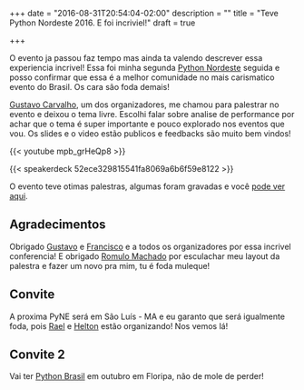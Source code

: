 +++
date = "2016-08-31T20:54:04-02:00"
description = ""
title = "Teve Python Nordeste 2016. E foi incriviel!"
draft = true

+++

O evento ja passou faz tempo mas ainda ta valendo descrever essa experiencia
incrivel!  Essa foi minha segunda [Python Nordeste](http://2016.pythonnordeste.org/) seguida e posso confirmar que
essa é a melhor comunidade no mais carismatico evento do Brasil. Os cara são
foda demais!

[Gustavo Carvalho](https://twitter.com/gt_salles), um dos organizadores, me
chamou para palestrar no evento e deixou o tema livre. Escolhi falar sobre
analise de performance por achar que o tema é super importante e pouco
explorado nos eventos que vou. Os slides e o video estão publicos e feedbacks
são muito bem vindos!

{{< youtube mpb_grHeQp8 >}}

{{< speakerdeck 52ece329815541fa8069a6b6f59e8122 >}}

O evento teve otimas palestras, algumas foram gravadas e você [pode ver aqui](https://www.youtube.com/channel/UCEoNL-znrywHalaunyQrUBw).


## Agradecimentos

Obrigado [Gustavo](https://twitter.com/gt_salles) e [Francisco](https://twitter.com/__chicao__) e a todos os organizadores por essa incrivel
conferencia!  E obrigado [Romulo Machado](https://twitter.com/oromulomachado) por esculachar meu layout da palestra e
fazer um novo pra mim, tu é foda muleque!

## Convite

A proxima PyNE será em São Luís - MA e eu garanto que será igualmente foda,
pois [Rael](https://twitter.com/raelmax) e [Helton](https://twitter.com/heltonalves99) estão organizando! Nos vemos lá!

## Convite 2

Vai ter [Python Brasil](2016.pythonbrasil.org.br) em outubro em Floripa, não de mole de perder!

